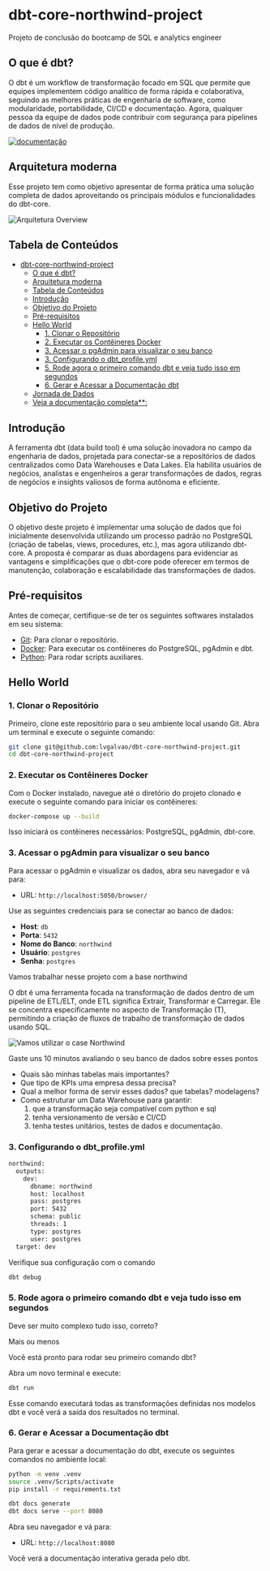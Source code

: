 # dbt-core-northwind-project

Projeto de conclusão do bootcamp de SQL e analytics engineer

## O que é dbt?

O dbt é um workflow de transformação focado em SQL que permite que equipes implementem código analítico de forma rápida e colaborativa, seguindo as melhores práticas de engenharia de software, como modularidade, portabilidade, CI/CD e documentação. Agora, qualquer pessoa da equipe de dados pode contribuir com segurança para pipelines de dados de nível de produção.

[![documentação](./pics/oqueedeb.png)](https://www.getdbt.com/product/what-is-dbt)

## Arquitetura moderna

Esse projeto tem como objetivo apresentar de forma prática uma solução completa de dados aproveitando os principais módulos e funcionalidades do dbt-core.

![Arquitetura Overview](./pics/overview.png)

## Tabela de Conteúdos

- [dbt-core-northwind-project](#dbt-core-northwind-project)
  - [O que é dbt?](#o-que-é-dbt)
  - [Arquitetura moderna](#arquitetura-moderna)
  - [Tabela de Conteúdos](#tabela-de-conteúdos)
  - [Introdução](#introdução)
  - [Objetivo do Projeto](#objetivo-do-projeto)
  - [Pré-requisitos](#pré-requisitos)
  - [Hello World](#hello-world)
    - [1. Clonar o Repositório](#1-clonar-o-repositório)
    - [2. Executar os Contêineres Docker](#2-executar-os-contêineres-docker)
    - [3. Acessar o pgAdmin para visualizar o seu banco](#3-acessar-o-pgadmin-para-visualizar-o-seu-banco)
    - [3. Configurando o dbt\_profile.yml](#3-configurando-o-dbt_profileyml)
    - [5. Rode agora o primeiro comando dbt e veja tudo isso em segundos](#5-rode-agora-o-primeiro-comando-dbt-e-veja-tudo-isso-em-segundos)
    - [6. Gerar e Acessar a Documentação dbt](#6-gerar-e-acessar-a-documentação-dbt)
  - [Jornada de Dados](#jornada-de-dados)
  - [Veja a documentação completa\*\*:](#veja-a-documentação-completa)

## Introdução

A ferramenta dbt (data build tool) é uma solução inovadora no campo da engenharia de dados, projetada para conectar-se a repositórios de dados centralizados como Data Warehouses e Data Lakes. Ela habilita usuários de negócios, analistas e engenheiros a gerar transformações de dados, regras de negócios e insights valiosos de forma autônoma e eficiente.

## Objetivo do Projeto

O objetivo deste projeto é implementar uma solução de dados que foi inicialmente desenvolvida utilizando um processo padrão no PostgreSQL (criação de tabelas, views, procedures, etc.), mas agora utilizando dbt-core. A proposta é comparar as duas abordagens para evidenciar as vantagens e simplificações que o dbt-core pode oferecer em termos de manutenção, colaboração e escalabilidade das transformações de dados.

## Pré-requisitos

Antes de começar, certifique-se de ter os seguintes softwares instalados em seu sistema:

- [Git](https://git-scm.com/downloads): Para clonar o repositório.
- [Docker](https://www.docker.com/products/docker-desktop): Para executar os contêineres do PostgreSQL, pgAdmin e dbt.
- [Python](https://www.python.org/downloads/): Para rodar scripts auxiliares.

## Hello World

### 1. Clonar o Repositório

Primeiro, clone este repositório para o seu ambiente local usando Git. Abra um terminal e execute o seguinte comando:

```sh
git clone git@github.com:lvgalvao/dbt-core-northwind-project.git
cd dbt-core-northwind-project
```

### 2. Executar os Contêineres Docker

Com o Docker instalado, navegue até o diretório do projeto clonado e execute o seguinte comando para iniciar os contêineres:

```sh
docker-compose up --build
```

Isso iniciará os contêineres necessários: PostgreSQL, pgAdmin, dbt-core.

### 3. Acessar o pgAdmin para visualizar o seu banco

Para acessar o pgAdmin e visualizar os dados, abra seu navegador e vá para:

- URL: `http://localhost:5050/browser/`

Use as seguintes credenciais para se conectar ao banco de dados:

- **Host**: `db`
- **Porta**: `5432`
- **Nome do Banco**: `northwind`
- **Usuário**: `postgres`
- **Senha**: `postgres`

Vamos trabalhar nesse projeto com a base northwind

O dbt é uma ferramenta focada na transformação de dados dentro de um pipeline de ETL/ELT, onde ETL significa Extrair, Transformar e Carregar. Ele se concentra especificamente no aspecto de Transformação (T), permitindo a criação de fluxos de trabalho de transformação de dados usando SQL.

![Vamos utilizar o case Northwind](./pics/northwind.png)

Gaste uns 10 minutos avaliando o seu banco de dados sobre esses pontos

- Quais são minhas tabelas mais importantes?
- Que tipo de KPIs uma empresa dessa precisa?
- Qual a melhor forma de servir esses dados? que tabelas? modelagens?
- Como estruturar um Data Warehouse para garantir:
    1) que a transformação seja compatível com python e sql
    2) tenha versionamento de versão e CI/CD
    3) tenha testes unitários, testes de dados e documentação.

### 3. Configurando o dbt_profile.yml

```bash
northwind:
  outputs:
    dev:
      dbname: northwind
      host: localhost
      pass: postgres
      port: 5432
      schema: public
      threads: 1
      type: postgres
      user: postgres
  target: dev
```

Verifique sua configuração com o comando 

```bash
dbt debug
```

### 5. Rode agora o primeiro comando dbt e veja tudo isso em segundos

Deve ser muito complexo tudo isso, correto?

Mais ou menos

Você está pronto para rodar seu primeiro comando dbt? 

Abra um novo terminal e execute:

```sh
dbt run
```

Esse comando executará todas as transformações definidas nos modelos dbt e você verá a saída dos resultados no terminal.

### 6. Gerar e Acessar a Documentação dbt

Para gerar e acessar a documentação do dbt, execute os seguintes comandos no ambiente local:

```bash
python -m venv .venv
source .venv/Scripts/activate
pip install -r requirements.txt 
```

```sh
dbt docs generate
dbt docs serve --port 8080
```

Abra seu navegador e vá para:

- URL: `http://localhost:8080`

Você verá a documentação interativa gerada pelo dbt.



